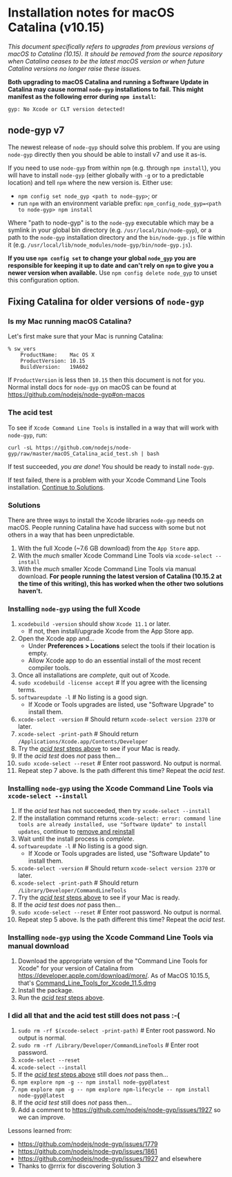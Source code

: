 # Installation notes for macOS Catalina (v10.15)

_This document specifically refers to upgrades from previous versions of macOS to Catalina (10.15). It should be removed from the source repository when Catalina ceases to be the latest macOS version or when future Catalina versions no longer raise these issues._

**Both upgrading to macOS Catalina and running a Software Update in Catalina may cause normal `node-gyp` installations to fail. This might manifest as the following error during `npm install`:**

```console
gyp: No Xcode or CLT version detected!
```

## node-gyp v7

The newest release of `node-gyp` should solve this problem. If you are using `node-gyp` directly then you should be able to install v7 and use it as-is.

If you need to use `node-gyp` from within `npm` (e.g. through `npm install`), you will have to install `node-gyp` (either globally with `-g` or to a predictable location) and tell `npm` where the new version is. Either use:

* `npm config set node_gyp <path to node-gyp>`; or
* run `npm` with an environment variable prefix: `npm_config_node_gyp=<path to node-gyp> npm install`

Where "path to node-gyp" is to the `node-gyp` executable which may be a symlink in your global bin directory (e.g. `/usr/local/bin/node-gyp`), or a path to the `node-gyp` installation directory and the `bin/node-gyp.js` file within it (e.g. `/usr/local/lib/node_modules/node-gyp/bin/node-gyp.js`).

**If you use `npm config set` to change your global `node_gyp` you are responsible for keeping it up to date and can't rely on `npm` to give you a newer version when available.** Use `npm config delete node_gyp` to unset this configuration option.

## Fixing Catalina for older versions of `node-gyp`

### Is my Mac running macOS Catalina?
Let's first make sure that your Mac is running Catalina:
```
% sw_vers
    ProductName:	Mac OS X
    ProductVersion:	10.15
    BuildVersion:	19A602
```
If `ProductVersion` is less then `10.15` then this document is not for you. Normal install docs for `node-gyp` on macOS can be found at https://github.com/nodejs/node-gyp#on-macos


### The acid test
To see if `Xcode Command Line Tools` is installed in a way that will work with `node-gyp`, run:
```
curl -sL https://github.com/nodejs/node-gyp/raw/master/macOS_Catalina_acid_test.sh | bash
```

If test succeeded, _you are done_! You should be ready to install `node-gyp`.

If test failed, there is a problem with your Xcode Command Line Tools installation. [Continue to Solutions](#Solutions).

### Solutions
There are three ways to install the Xcode libraries `node-gyp` needs on macOS. People running Catalina have had success with some but not others in a way that has been unpredictable.

1. With the full Xcode (~7.6 GB download) from the `App Store` app.
2. With the _much_ smaller Xcode Command Line Tools via `xcode-select --install`
3. With the _much_ smaller Xcode Command Line Tools via manual download. **For people running the latest version of Catalina (10.15.2 at the time of this writing), this has worked when the other two solutions haven't.**

### Installing `node-gyp` using the full Xcode
1. `xcodebuild -version` should show `Xcode 11.1` or later.
    * If not, then install/upgrade Xcode from the App Store app.
2. Open the Xcode app and...
    * Under __Preferences > Locations__ select the tools if their location is empty.
    * Allow Xcode app to do an essential install of the most recent compiler tools.
3. Once all installations are _complete_, quit out of Xcode.
4. `sudo xcodebuild -license accept`  # If you agree with the licensing terms.
5. `softwareupdate -l`  # No listing is a good sign.
    * If Xcode or Tools upgrades are listed, use "Software Upgrade" to install them.
6. `xcode-select -version`  # Should return `xcode-select version 2370` or later.
7. `xcode-select -print-path`  # Should return `/Applications/Xcode.app/Contents/Developer`
8. Try the [_acid test_ steps above](#The-acid-test) to see if your Mac is ready.
9. If the _acid test_ does _not_ pass then...
10. `sudo xcode-select --reset`  # Enter root password.  No output is normal.
11. Repeat step 7 above.  Is the path different this time?  Repeat the _acid test_.

### Installing `node-gyp` using the Xcode Command Line Tools via `xcode-select --install`
1. If the _acid test_ has not succeeded, then try `xcode-select --install`
2. If the installation command returns `xcode-select: error: command line tools are already installed, use "Software Update" to install updates`, continue to [remove and reinstall](#i-did-all-that-and-the-acid-test-still-does-not-pass--)
3. Wait until the install process is _complete_.
4. `softwareupdate -l`  # No listing is a good sign.
    * If Xcode or Tools upgrades are listed, use "Software Update" to install them.
5. `xcode-select -version`  # Should return `xcode-select version 2370` or later.
6. `xcode-select -print-path`  # Should return `/Library/Developer/CommandLineTools`
7. Try the [_acid test_ steps above](#The-acid-test) to see if your Mac is ready.
8. If the _acid test_ does _not_ pass then...
9. `sudo xcode-select --reset`  # Enter root password.  No output is normal.
10. Repeat step 5 above.  Is the path different this time?  Repeat the _acid test_.

### Installing `node-gyp` using the Xcode Command Line Tools via manual download
1. Download the appropriate version of the "Command Line Tools for Xcode" for your version of Catalina from <https://developer.apple.com/download/more/>. As of MacOS 10.15.5, that's [Command_Line_Tools_for_Xcode_11.5.dmg](https://download.developer.apple.com/Developer_Tools/Command_Line_Tools_for_Xcode_11.5/Command_Line_Tools_for_Xcode_11.5.dmg)
2. Install the package.
3. Run the [_acid test_ steps above](#The-acid-test).

### I did all that and the acid test still does not pass :-(
1. `sudo rm -rf $(xcode-select -print-path)`  # Enter root password.  No output is normal.
2. `sudo rm -rf /Library/Developer/CommandLineTools`  # Enter root password.
3. `xcode-select --reset`
4. `xcode-select --install`
5. If the [_acid test_ steps above](#The-acid-test) still does _not_ pass then...
6. `npm explore npm -g -- npm install node-gyp@latest`
7. `npm explore npm -g -- npm explore npm-lifecycle -- npm install node-gyp@latest`
8. If the _acid test_ still does _not_ pass then...
9. Add a comment to https://github.com/nodejs/node-gyp/issues/1927 so we can improve.

Lessons learned from:
* https://github.com/nodejs/node-gyp/issues/1779
* https://github.com/nodejs/node-gyp/issues/1861
* https://github.com/nodejs/node-gyp/issues/1927 and elsewhere
* Thanks to @rrrix for discovering Solution 3
